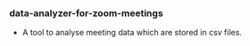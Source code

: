 ### data-analyzer-for-zoom-meetings
- A tool to analyse meeting data which are stored in csv files.
